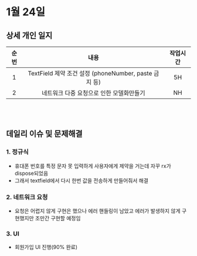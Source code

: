 # 1월 24일
## 상세 개인 일지 
|순번|내용|작업시간
|:---:|:-----:|:-------:
|1| TextField 제약 조건 설정 (phoneNumber, paste 금지 등)| 5H 
|2| 네트워크 다중 요청으로 인한 모델화만들기 | NH


</br></br>
## 데일리 이슈 및 문제해결
### 1. 정규식
  - 휴대폰 번호를 특정 문자 못 입력하게 사용자에게 제약을 거는데 자꾸 rx가 dispose되었음
  - 그래서 textfield에서 다시 한번 값을 전송하게 만들어줘서 해결
### 2. 네트워크 요청
  - 요청은 어렵지 않게 구현은 했으나 에러 핸들링이 남았고 에러가 발생하지 않게 구현했지만 조만간 구현할 예정임
### 3. UI
  - 회원가입 UI 진행(90% 완료)
